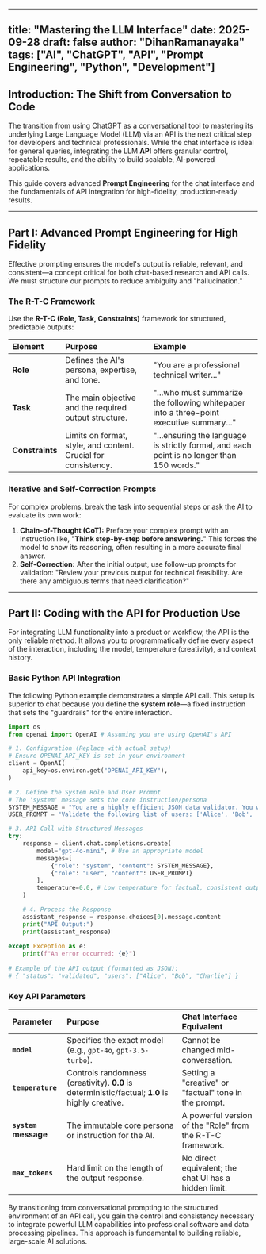 
---
title: "Mastering the LLM Interface"
date: 2025-09-28
draft: false
author: "DihanRamanayaka" 
tags: ["AI", "ChatGPT", "API", "Prompt Engineering", "Python", "Development"]
---

## Introduction: The Shift from Conversation to Code

The transition from using ChatGPT as a conversational tool to mastering its underlying Large Language Model (LLM) via an API is the next critical step for developers and technical professionals. While the chat interface is ideal for general queries, integrating the LLM **API** offers granular control, repeatable results, and the ability to build scalable, AI-powered applications.

This guide covers advanced **Prompt Engineering** for the chat interface and the fundamentals of API integration for high-fidelity, production-ready results.

***

## Part I: Advanced Prompt Engineering for High Fidelity

Effective prompting ensures the model's output is reliable, relevant, and consistent—a concept critical for both chat-based research and API calls. We must structure our prompts to reduce ambiguity and "hallucination."

### The R-T-C Framework

Use the **R-T-C (Role, Task, Constraints)** framework for structured, predictable outputs:

| Element | Purpose | Example |
| :--- | :--- | :--- |
| **Role** | Defines the AI's persona, expertise, and tone. | "You are a professional technical writer..." |
| **Task** | The main objective and the required output structure. | "...who must summarize the following whitepaper into a three-point executive summary..." |
| **Constraints** | Limits on format, style, and content. Crucial for consistency. | "...ensuring the language is strictly formal, and each point is no longer than 150 words." |

### Iterative and Self-Correction Prompts

For complex problems, break the task into sequential steps or ask the AI to evaluate its own work:

1.  **Chain-of-Thought (CoT):** Preface your complex prompt with an instruction like, "**Think step-by-step before answering.**" This forces the model to show its reasoning, often resulting in a more accurate final answer.
2.  **Self-Correction:** After the initial output, use follow-up prompts for validation: "Review your previous output for technical feasibility. Are there any ambiguous terms that need clarification?"

***

## Part II: Coding with the API for Production Use

For integrating LLM functionality into a product or workflow, the API is the only reliable method. It allows you to programmatically define every aspect of the interaction, including the model, temperature (creativity), and context history.

### Basic Python API Integration

The following Python example demonstrates a simple API call. This setup is superior to chat because you define the **system role**—a fixed instruction that sets the "guardrails" for the entire interaction.

```python
import os
from openai import OpenAI # Assuming you are using OpenAI's API

# 1. Configuration (Replace with actual setup)
# Ensure OPENAI_API_KEY is set in your environment
client = OpenAI(
    api_key=os.environ.get("OPENAI_API_KEY"),
)

# 2. Define the System Role and User Prompt
# The 'system' message sets the core instruction/persona
SYSTEM_MESSAGE = "You are a highly efficient JSON data validator. You will only respond with a JSON object, never with explanatory text."
USER_PROMPT = "Validate the following list of users: ['Alice', 'Bob', 'Charlie']"

# 3. API Call with Structured Messages
try:
    response = client.chat.completions.create(
        model="gpt-4o-mini", # Use an appropriate model
        messages=[
            {"role": "system", "content": SYSTEM_MESSAGE},
            {"role": "user", "content": USER_PROMPT}
        ],
        temperature=0.0, # Low temperature for factual, consistent output
    )

    # 4. Process the Response
    assistant_response = response.choices[0].message.content
    print("API Output:")
    print(assistant_response)
    
except Exception as e:
    print(f"An error occurred: {e}")
    
# Example of the API output (formatted as JSON):
# { "status": "validated", "users": ["Alice", "Bob", "Charlie"] }
````

### Key API Parameters

| Parameter | Purpose | Chat Interface Equivalent |
| :--- | :--- | :--- |
| **`model`** | Specifies the exact model (e.g., `gpt-4o`, `gpt-3.5-turbo`). | Cannot be changed mid-conversation. |
| **`temperature`** | Controls randomness (creativity). **0.0** is deterministic/factual; **1.0** is highly creative. | Setting a "creative" or "factual" tone in the prompt. |
| **`system` message** | The immutable core persona or instruction for the AI. | A powerful version of the "Role" from the R-T-C framework. |
| **`max_tokens`** | Hard limit on the length of the output response. | No direct equivalent; the chat UI has a hidden limit. |

By transitioning from conversational prompting to the structured environment of an API call, you gain the control and consistency necessary to integrate powerful LLM capabilities into professional software and data processing pipelines. This approach is fundamental to building reliable, large-scale AI solutions.

```
```